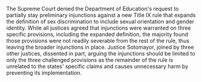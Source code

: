 The Supreme Court denied the Department of Education's request to partially stay preliminary injunctions against a new Title IX rule that expands the definition of sex discrimination to include sexual orientation and gender identity. While all justices agreed that injunctions were warranted on three specific provisions, including the expanded definition, the majority found those provisions were not readily severable from the rest of the rule, thus leaving the broader injunctions in place. Justice Sotomayor, joined by three other justices, dissented in part, arguing the injunctions should be limited to only the three challenged provisions as the remainder of the rule is unrelated to the states' specific claims and causes unnecessary harm by preventing its implementation.